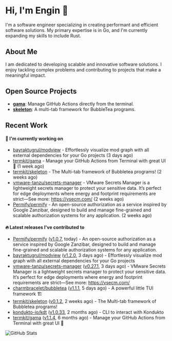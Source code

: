 # Hi, I'm Engin 👋

I'm a software engineer specializing in creating performant and efficient software solutions. My primary expertise is in Go, and I'm currently expanding my skills to include Rust.

## About Me

I am dedicated to developing scalable and innovative software solutions. I enjoy tackling complex problems and contributing to projects that make a meaningful impact.

## Open Source Projects

- [**gama**](https://github.com/termkit/gama): Manage GitHub Actions directly from the terminal.
- [**skeleton**](https://github.com/termkit/skeleton): A multi-tab framework for BubbleTea programs.

## Recent Work

#### 🚧 I'm currently working on

- [bayraktugrul/modview](https://github.com/bayraktugrul/modview) - Effortlessly visualize mod graph with all external dependencies for your Go projects (3 days ago)
- [termkit/gama](https://github.com/termkit/gama) - Manage your GitHub Actions from Terminal with great UI 🧪 (1 week ago)
- [termkit/skeleton](https://github.com/termkit/skeleton) - The Multi-tab framework of Bubbletea programs! (2 weeks ago)
- [vmware-tanzu/secrets-manager](https://github.com/vmware-tanzu/secrets-manager) - VMware Secrets Manager is a lightweight secrets manager to protect your sensitive data. It’s perfect for edge deployments where energy and footprint requirements are strict—See more: https://vsecm.com/ (2 weeks ago)
- [Permify/permify](https://github.com/Permify/permify) - An open-source authorization as a service inspired by Google Zanzibar, designed to build and manage fine-grained and scalable authorization systems for any application. (2 weeks ago)

#### 🔥 Latest releases I've contributed to

- [Permify/permify](https://github.com/Permify/permify) ([v1.0.7](https://github.com/Permify/permify/releases/tag/v1.0.7), today) - An open-source authorization as a service inspired by Google Zanzibar, designed to build and manage fine-grained and scalable authorization systems for any application.
- [bayraktugrul/modview](https://github.com/bayraktugrul/modview) ([v1.2.0](https://github.com/bayraktugrul/modview/releases/tag/v1.2.0), 3 days ago) - Effortlessly visualize mod graph with all external dependencies for your Go projects
- [vmware-tanzu/secrets-manager](https://github.com/vmware-tanzu/secrets-manager) ([v0.27.1](https://github.com/vmware-tanzu/secrets-manager/releases/tag/v0.27.1), 3 days ago) - VMware Secrets Manager is a lightweight secrets manager to protect your sensitive data. It’s perfect for edge deployments where energy and footprint requirements are strict—See more: https://vsecm.com/
- [charmbracelet/bubbletea](https://github.com/charmbracelet/bubbletea) ([v1.1.1](https://github.com/charmbracelet/bubbletea/releases/tag/v1.1.1), 5 days ago) - A powerful little TUI framework 🏗
- [termkit/skeleton](https://github.com/termkit/skeleton) ([v0.1.2](https://github.com/termkit/skeleton/releases/tag/v0.1.2), 2 weeks ago) - The Multi-tab framework of Bubbletea programs!
- [kondukto-io/kdt](https://github.com/kondukto-io/kdt) ([v1.0.33](https://github.com/kondukto-io/kdt/releases/tag/v1.0.33), 2 months ago) - CLI to interact with Kondukto
- [termkit/gama](https://github.com/termkit/gama) ([v1.1.4](https://github.com/termkit/gama/releases/tag/v1.1.4), 6 months ago) - Manage your GitHub Actions from Terminal with great UI 🧪

![GitHub Stats](http://github-profile-summary-cards.vercel.app/api/cards/profile-details?username=canack&theme=gotham)